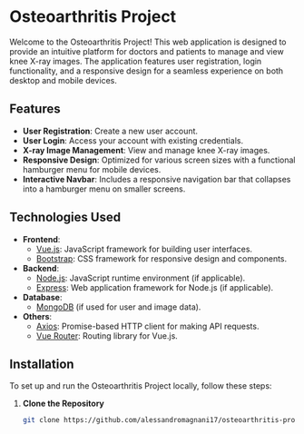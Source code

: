 # Osteoarthritis Project

Welcome to the Osteoarthritis Project! This web application is designed to provide an intuitive platform for doctors and patients to manage and view knee X-ray images. The application features user registration, login functionality, and a responsive design for a seamless experience on both desktop and mobile devices.

## Features

- **User Registration**: Create a new user account.
- **User Login**: Access your account with existing credentials.
- **X-ray Image Management**: View and manage knee X-ray images.
- **Responsive Design**: Optimized for various screen sizes with a functional hamburger menu for mobile devices.
- **Interactive Navbar**: Includes a responsive navigation bar that collapses into a hamburger menu on smaller screens.

## Technologies Used

- **Frontend**: 
  - [Vue.js](https://vuejs.org/): JavaScript framework for building user interfaces.
  - [Bootstrap](https://getbootstrap.com/): CSS framework for responsive design and components.
- **Backend**: 
  - [Node.js](https://nodejs.org/): JavaScript runtime environment (if applicable).
  - [Express](https://expressjs.com/): Web application framework for Node.js (if applicable).
- **Database**: 
  - [MongoDB](https://www.mongodb.com/) (if used for user and image data).
- **Others**: 
  - [Axios](https://axios-http.com/): Promise-based HTTP client for making API requests.
  - [Vue Router](https://router.vuejs.org/): Routing library for Vue.js.

## Installation

To set up and run the Osteoarthritis Project locally, follow these steps:

1. **Clone the Repository**

   ```bash
   git clone https://github.com/alessandromagnani17/osteoarthritis-project.git
